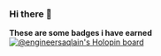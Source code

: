 ### Hi there 👋
**These are some badges i have earned**
[![@engineersaqlain's Holopin board](https://holopin.me/engineersaqlain)](https://holopin.io/@engineersaqlain)

<!--
**EngineerSaqlain/EngineerSaqlain** is a ✨ _special_ ✨ repository because its `README.md` (this file) appears on your GitHub profile.

Here are some ideas to get you started:

- 🔭 I’m currently working on ...
- 🌱 I’m currently learning ...
- 👯 I’m looking to collaborate on ...
- 🤔 I’m looking for help with ...
- 💬 Ask me about ...
- 📫 How to reach me: ...
- 😄 Pronouns: ...
- ⚡ Fun fact: ...
-->
